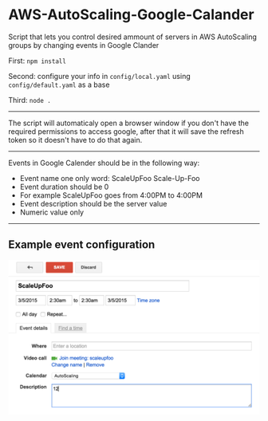 # AWS-AutoScaling-Google-Calander



Script that lets you control desired ammount of servers in AWS AutoScaling groups by changing events in Google Clander

First: `npm install`

Second: configure your info in `config/local.yaml` using `config/default.yaml` as a base

Third: `node .`

---

The script will automaticaly open a browser window if you don't have the required permissions to access google, after that it will save the refresh token so it doesn't have to do that again.

---

Events in Google Calender should be in the following way:
* Event name one only word: ScaleUpFoo Scale-Up-Foo
* Event duration should be 0
 * For example ScaleUpFoo goes from 4:00PM to 4:00PM
* Event description should be the server value
 * Numeric value only

---
## Example event configuration


![example](https://raw.githubusercontent.com/freynolds/AWS-AutoScaling-Google-Calander/master/example.png "example")
